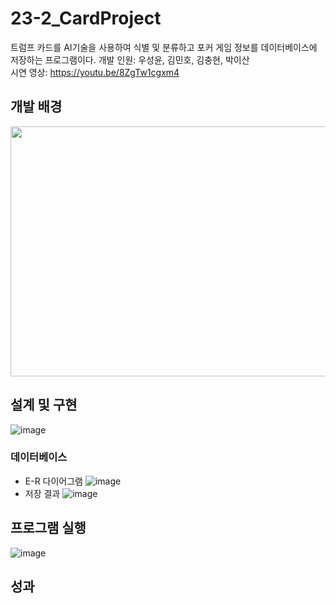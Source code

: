 # 23-2_CardProject
트럼프 카드를 AI기술을 사용하여 식별 및 분류하고 포커 게임 정보를 데이터베이스에 저장하는 프로그램이다.
개발 인원: 우성윤, 김민호, 김충현, 박이산   
시연 영상: https://youtu.be/8ZgTw1cgxm4   

## 개발 배경
<img src="https://github.com/user-attachments/assets/dfaa481d-28f0-4996-9505-ef32db6c03f5" width="600" height="400"/>

## 설계 및 구현
![image](https://github.com/user-attachments/assets/da63c015-b35e-442a-a0c6-5b861588c352)

### 데이터베이스
- E-R 다이어그램
![image](https://github.com/user-attachments/assets/b88865ff-68c8-4013-8a39-2d5900078109)
- 저장 결과
![image](https://github.com/user-attachments/assets/86a49f39-b63a-401e-9a2e-640cf380b1a3)

## 프로그램 실행
![image](https://github.com/user-attachments/assets/c3f882ad-72b9-4bec-9805-122b1c2fc936)

## 성과

